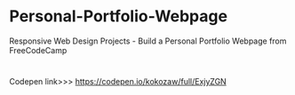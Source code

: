 # Personal-Portfolio-Webpage
Responsive Web Design Projects - Build a Personal Portfolio Webpage from FreeCodeCamp
#
Codepen link>>> https://codepen.io/kokozaw/full/ExjyZGN
